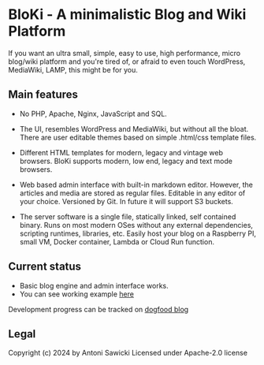 # BloKi - A minimalistic Blog and Wiki Platform

If you want an ultra small, simple, easy to use, high performance, micro blog/wiki platform and you're tired of, or afraid to even touch WordPress, MediaWiki, LAMP, this might be for you.

## Main features

- No PHP, Apache, Nginx, JavaScript and SQL.

- The UI, resembles WordPress and MediaWiki, but without all the bloat. There are user editable themes based on simple .html/css template files. 

- Different HTML templates for modern, legacy and vintage web browsers. BloKi supports modern, low end, legacy and text mode browsers.

- Web based admin interface with built-in markdown editor. However, the articles and media are stored as regular files. Editable in any editor of your choice. Versioned by Git. In future it will support S3 buckets.

- The server software is a single file, statically linked, self contained binary. Runs on most modern OSes without any external dependencies, scripting runtimes, libraries, etc. Easily host your blog on a Raspberry PI, small VM, Docker container, Lambda or Cloud Run function.


## Current status

- Basic blog engine and admin interface works.
- You can see working example [here](https://blog.tenox.net/)

Development progress can be tracked on [dogfood blog](https://blog.tenox.net/)

## Legal
Copyright (c) 2024 by Antoni Sawicki
Licensed under Apache-2.0 license